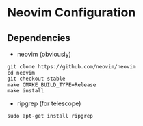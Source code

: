 # Neovim Configuration

## Dependencies 
- neovim (obviously)
```
git clone https://github.com/neovim/neovim
cd neovim
git checkout stable
make CMAKE_BUILD_TYPE=Release
make install
```
- ripgrep (for telescope)
```
sudo apt-get install ripgrep
```
